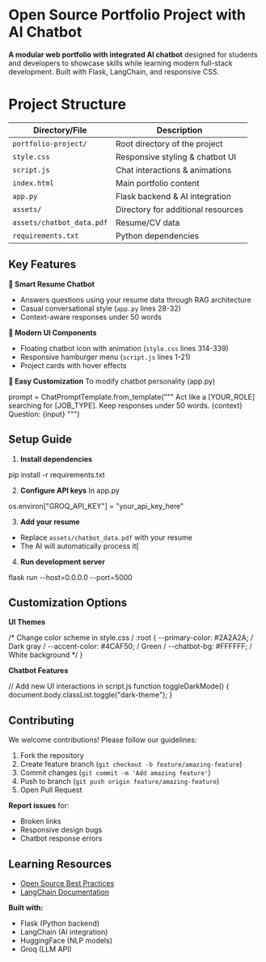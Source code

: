 # Open Source Portfolio Project with AI Chatbot

**A modular web portfolio with integrated AI chatbot** designed for students and developers to showcase skills while learning modern full-stack development. Built with Flask, LangChain, and responsive CSS.

# Project Structure

| Directory/File         | Description                              |
|------------------------|------------------------------------------|
| `portfolio-project/`   | Root directory of the project           |
| `style.css` | Responsive styling & chatbot UI         |
| `script.js` | Chat interactions & animations          |
| `index.html` | Main portfolio content                  |
| `app.py`             | Flask backend & AI integration           |
| `assets/`            | Directory for additional resources       |
| `assets/chatbot_data.pdf` | Resume/CV data                     |
| `requirements.txt`    | Python dependencies                      |


## Key Features

**🤖 Smart Resume Chatbot**
- Answers questions using your resume data through RAG architecture
- Casual conversational style (`app.py` lines 28-32)
- Context-aware responses under 50 words

**🎨 Modern UI Components**
- Floating chatbot icon with animation (`style.css` lines 314-339)
- Responsive hamburger menu (`script.js` lines 1-21)
- Project cards with hover effects

**🔧 Easy Customization**
To modify chatbot personality (app.py)

prompt = ChatPromptTemplate.from_template("""
Act like a [YOUR_ROLE] searching for [JOB_TYPE].
Keep responses under 50 words.
{context}
Question: {input}
""")

## Setup Guide

1. **Install dependencies**

pip install -r requirements.txt

2. **Configure API keys**
In app.py

os.environ["GROQ_API_KEY"] = "your_api_key_here"


3. **Add your resume**
- Replace `assets/chatbot_data.pdf` with your resume
- The AI will automatically process it[

4. **Run development server**

flask run --host=0.0.0.0 --port=5000

## Customization Options

**UI Themes**

/* Change color scheme in style.css /
:root {
--primary-color: #2A2A2A; / Dark gray /
--accent-color: #4CAF50; / Green /
--chatbot-bg: #FFFFFF; / White background */
}

**Chatbot Features**

// Add new UI interactions in script.js
function toggleDarkMode() {
document.body.classList.toggle("dark-theme");
}


## Contributing

We welcome contributions! Please follow our guidelines:

1. Fork the repository
2. Create feature branch (`git checkout -b feature/amazing-feature`)
3. Commit changes (`git commit -m 'Add amazing feature'`)
4. Push to branch (`git push origin feature/amazing-feature`)
5. Open Pull Request

**Report issues** for:
- Broken links
- Responsive design bugs
- Chatbot response errors

## Learning Resources

- [Open Source Best Practices](https://opensauced.pizza)
- [LangChain Documentation](https://python.langchain.com)

**Built with:**
- Flask (Python backend)
- LangChain (AI integration)
- HuggingFace (NLP models)
- Groq (LLM API)


